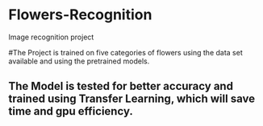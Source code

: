 # Flowers-Recognition
Image recognition project

#The Project is trained on five categories of flowers using the data set available and using the pretrained models.

## The Model is tested for better accuracy and trained using Transfer Learning, which will save time and gpu efficiency. 
